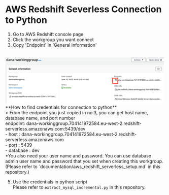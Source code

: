 # AWS Redshift Severless Connection to Python

1. Go to AWS Redshift console page
2. Click the workgroup you want connect
3. Copy 'Endpoint' in 'General information'
<br>
    <img src = aws_redshift_serverless_wg_endpoint.png width = 500></img>
<br>
    **How to find credentials for connection to python**
<br>
    > From the endpoint you just copied in no.3, you can get host name, database name, and port number <br>
    endpoint: dana-workinggroup.704141972584.eu-west-2.redshift-serverless.amazonaws.com:5439/dev <br>
        - host : dana-workinggroup.704141972584.eu-west-2.redshift-serverless.amazonaws.com <br>
        - port : 5439 <br>
        - database : dev <br>
    *You also need your user name and password. You can use database admin user name and password that you set when creating this workgroup. (Please refer to `documentation/aws_redshift_serverless_setup.md` in this repository.)

5. Use the credentials in python script
<br> Please refer to `extract_mysql_incremental.py` in this repository.
